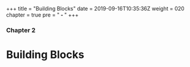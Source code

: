 +++
title = "Building Blocks"
date = 2019-09-16T10:35:36Z
weight = 020
chapter = true
pre = "<b> - </b>"
+++

### Chapter 2

# Building Blocks
